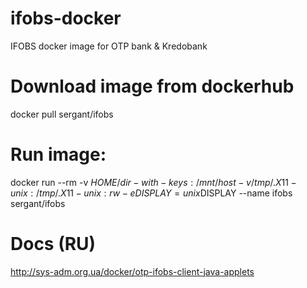 # ifobs-docker
IFOBS docker image for OTP bank &amp; Kredobank

# Download image from dockerhub
docker pull sergant/ifobs

# Run image:
docker run --rm -v $HOME/dir-with-keys:/mnt/host -v /tmp/.X11-unix:/tmp/.X11-unix:rw -e DISPLAY=unix$DISPLAY --name ifobs sergant/ifobs

# Docs (RU)
http://sys-adm.org.ua/docker/otp-ifobs-client-java-applets
